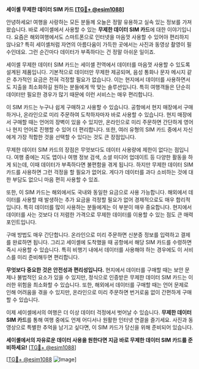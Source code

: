 **세이셸 무제한 데이터 SIM 카드 [[TG💪+ @esim1088](https://t.me/s/esim1088)]**

안녕하세요! 여행을 사랑하는 모든 분들께 오늘은 정말 유용하고 실속 있는 정보를 가져왔습니다. 바로 세이셸에서 사용할 수 있는 **무제한 데이터 SIM 카드**에 대한 이야기입니다. 요즘은 해외여행에서도 스마트폰으로 인터넷을 마음껏 사용할 수 있어야 편리하지 않나요? 특히 세이셸처럼 자연의 아름다움이 가득한 곳에서는 사진과 동영상 촬영이 필수인데요. 그런 순간마다 데이터가 부족하다는 건 정말 아쉬운 일이죠.

세이셸 무제한 데이터 SIM 카드는 세이셸 전역에서 데이터를 마음껏 사용할 수 있도록 설계된 제품입니다. 기본적으로 데이터만 무제한 제공되며, 음성 통화나 문자 메시지 같은 추가적인 요금은 전혀 걱정할 필요가 없습니다. 이는 현지에서 데이터를 사용하면서도 지출을 최소화하길 원하는 분들에게 딱 맞는 솔루션입니다. 특히 여행객들은 단순히 데이터만 필요한 경우가 많기 때문에 이런 서비스는 매우 편리합니다.

이 SIM 카드는 누구나 쉽게 구매하고 사용할 수 있습니다. 공항에서 현지 매장에서 구매하거나, 온라인으로 미리 주문하여 도착하자마자 바로 사용할 수 있습니다. 현지 매장에서 구매할 때는 언어의 장벽이 있을 수 있지만, 온라인으로 미리 주문하면 간단하게 영어나 현지 언어로 진행할 수 있어 더 편리합니다. 또한, 여러 유형의 SIM 카드 중에서 자신에게 가장 적합한 것을 선택할 수 있다는 것도 큰 장점입니다.

무제한 데이터 SIM 카드의 장점은 무엇보다도 데이터 사용량에 제한이 없다는 점입니다. 여행 중에는 지도 앱이나 여행 정보 검색, 소셜 미디어 업데이트 등 다양한 활동을 하게 되는데, 이때 데이터가 부족하다면 불편함을 겪게 됩니다. 하지만 무제한 데이터 SIM 카드를 사용하면 그런 걱정을 할 필요가 없어요. 게다가 데이터를 과다 소비하는 것에 대한 부담도 없으니 마음 편히 사용할 수 있죠.

또한, 이 SIM 카드는 해외에서도 국내와 동일한 요금으로 사용 가능합니다. 해외에서 데이터를 사용할 때 발생하는 추가 요금을 걱정할 필요가 없어 경제적으로도 매우 합리적입니다. 특히 데이터를 많이 사용하는 분들에게는 이 부분이 매우 중요합니다. 현지에서 데이터를 사는 것보다 더 저렴한 가격으로 무제한 데이터를 이용할 수 있는 점도 큰 매력 포인트입니다.

구매 방법도 매우 간단합니다. 온라인으로 미리 주문하면 신분증 정보를 입력하고 결제를 완료하면 됩니다. 그리고 세이셸에 도착했을 때 공항에서 해당 SIM 카드를 수령하면 즉시 사용할 수 있습니다. 특히 비행기 내에서 데이터를 사용해야 하는 경우에도 이 서비스를 미리 준비해두면 편리합니다.

**무엇보다 중요한 것은 안전성과 편리성입니다.** 현지에서 데이터를 구매할 때는 보안 문제나 불법적인 요소가 있을 수 있지만, 정식으로 인증받은 무제한 데이터 SIM 카드는 이러한 위험을 최소화할 수 있습니다. 또한, 해외에서 데이터를 구매할 때는 언어 문제로 인해 어려움을 겪을 수 있지만, 온라인으로 미리 주문하면 번거로움 없이 간편하게 구매할 수 있습니다.

이제 세이셸에서의 여행은 더 이상 데이터 걱정에서 벗어날 수 있습니다. **무제한 데이터 SIM 카드**를 통해 여행 중에도 언제 어디서나 원활한 인터넷 연결을 즐기세요. 사진과 동영상으로 특별한 추억을 남기고 싶다면, 이 SIM 카드가 당신을 위해 준비되어 있습니다.

**세이셸에서의 자유로운 데이터 사용을 원한다면 지금 바로 무제한 데이터 SIM 카드를 준비하세요!** [[TG💪+ @esim1088](https://t.me/s/esim1088)]

[[TG💪+ @esim1088](https://t.me/s/esim1088) ![Image](https://i.postimg.cc/Y0z9fWf4/image.png)]